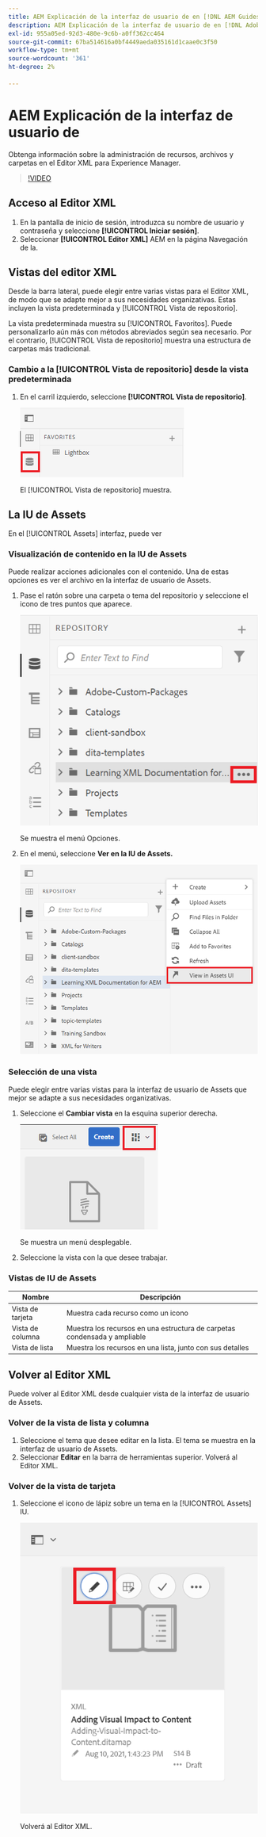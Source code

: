 ```yaml
---
title: AEM Explicación de la interfaz de usuario de en [!DNL AEM Guides]
description: AEM Explicación de la interfaz de usuario de en [!DNL Adobe Experience Manager Guides]
exl-id: 955a05ed-92d3-480e-9c6b-a0ff362cc464
source-git-commit: 67ba514616a0bf4449aeda035161d1caae0c3f50
workflow-type: tm+mt
source-wordcount: '361'
ht-degree: 2%

---
```


# AEM Explicación de la interfaz de usuario de

Obtenga información sobre la administración de recursos, archivos y carpetas en el Editor XML para Experience Manager.

>[!VIDEO](https://video.tv.adobe.com/v/336659?quality=12&learn=on)

## Acceso al Editor XML

1. En la pantalla de inicio de sesión, introduzca su nombre de usuario y contraseña y seleccione **[!UICONTROL Iniciar sesión]**.
1. Seleccionar **[!UICONTROL Editor XML]** AEM en la página Navegación de la.

## Vistas del editor XML

Desde la barra lateral, puede elegir entre varias vistas para el Editor XML, de modo que se adapte mejor a sus necesidades organizativas. Estas incluyen la vista predeterminada y [!UICONTROL Vista de repositorio].

La vista predeterminada muestra su [!UICONTROL Favoritos]. Puede personalizarlo aún más con métodos abreviados según sea necesario. Por el contrario, [!UICONTROL Vista de repositorio] muestra una estructura de carpetas más tradicional.

### Cambio a la [!UICONTROL Vista de repositorio] desde la vista predeterminada

1. En el carril izquierdo, seleccione **[!UICONTROL Vista de repositorio]**.

   ![Icono de repositorio](images/common/repository-icon.png)

   El [!UICONTROL Vista de repositorio] muestra.

## La IU de Assets

En el [!UICONTROL Assets] interfaz, puede ver

### Visualización de contenido en la IU de Assets

Puede realizar acciones adicionales con el contenido. Una de estas opciones es ver el archivo en la interfaz de usuario de Assets.

1. Pase el ratón sobre una carpeta o tema del repositorio y seleccione el icono de tres puntos que aparece.

   ![Icono de puntos suspensivos](images/lesson-2/options-menu-with-markings.png)

   Se muestra el menú Opciones.

1. En el menú, seleccione **Ver en la IU de Assets.**

   ![Ver en la IU de Assets](images/lesson-2/assets-ui.png)


### Selección de una vista

Puede elegir entre varias vistas para la interfaz de usuario de Assets que mejor se adapte a sus necesidades organizativas.

1. Seleccione el **Cambiar vista** en la esquina superior derecha.

   ![Ver icono del conmutador](images/lesson-2/view-switcher.png)

   Se muestra un menú desplegable.

1. Seleccione la vista con la que desee trabajar.

### Vistas de IU de Assets

| Nombre | Descripción |
| --- | --- |
| Vista de tarjeta | Muestra cada recurso como un icono |
| Vista de columna | Muestra los recursos en una estructura de carpetas condensada y ampliable |
| Vista de lista    | Muestra los recursos en una lista, junto con sus detalles |

## Volver al Editor XML

Puede volver al Editor XML desde cualquier vista de la interfaz de usuario de Assets.

### Volver de la vista de lista y columna

1. Seleccione el tema que desee editar en la lista.
El tema se muestra en la interfaz de usuario de Assets.
1. Seleccionar **Editar** en la barra de herramientas superior.
Volverá al Editor XML.

### Volver de la vista de tarjeta

1. Seleccione el icono de lápiz sobre un tema en la [!UICONTROL Assets] IU.

   ![Icono de lápiz](images/lesson-2/return-card-view.png)

   Volverá al Editor XML.
